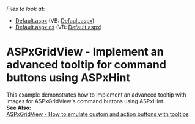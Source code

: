 <!-- default file list -->
*Files to look at*:

* [Default.aspx](./CS/Default.aspx) (VB: [Default.aspx](./VB/Default.aspx))
* [Default.aspx.cs](./CS/Default.aspx.cs) (VB: [Default.aspx](./VB/Default.aspx))
<!-- default file list end -->
# ASPxGridView - Implement an advanced tooltip for command buttons using ASPxHint


<p>This example demonstrates how to implement an advanced tooltip with images for ASPxGridView's command buttons using ASPxHint. <br><strong>See Also:</strong><br><a href="https://www.devexpress.com/Support/Center/Example/Details/E2050/aspxgridview-how-to-emulate-custom-and-action-buttons-with-tooltips">ASPxGridView - How to emulate custom and action buttons with tooltips</a></p>

<br/>


